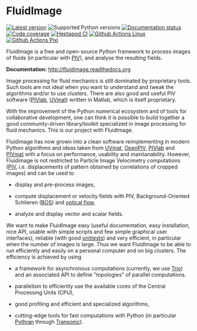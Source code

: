 # FluidImage

[![Latest version](https://img.shields.io/pypi/v/fluidimage.svg)](https://pypi.python.org/pypi/fluidimage/)
![Supported Python versions](https://img.shields.io/pypi/pyversions/fluidimage.svg)
[![Documentation status](https://readthedocs.org/projects/fluidimage/badge/?version=latest)](http://fluidimage.readthedocs.org)
[![Code coverage](https://codecov.io/gh/fluiddyn/fluidimage/branch/branch%2Fdefault/graph/badge.svg)](https://codecov.io/gh/fluiddyn/fluidimage/branch/branch%2Fdefault/)
[![Heptapod CI](https://foss.heptapod.net/fluiddyn/fluidimage/badges/branch/default/pipeline.svg)](https://foss.heptapod.net/fluiddyn/fluidimage/-/pipelines)
[![Github Actions Linux](https://github.com/fluiddyn/fluidimage/actions/workflows/ci-linux.yml/badge.svg?branch=branch/default)](https://github.com/fluiddyn/fluidimage/actions/workflows/ci-linux.yml)
[![Github Actions Pixi](https://github.com/fluiddyn/fluidimage/actions/workflows/ci-pixi.yml/badge.svg?branch=branch/default)](https://github.com/fluiddyn/fluidimage/actions/workflows/ci-pixi.yml)

<!-- start description -->

FluidImage is a free and open-source Python framework to process images of fluids (in
particular with [PIV]), and analyse the resulting fields.

**Documentation:** <http://fluidimage.readthedocs.org>

Image processing for fluid mechanics is still dominated by proprietary tools. Such tools
are not ideal when you want to understand and tweak the algorithms and/or to use
clusters. There are also good and useful PIV software ([PIVlab], [UVmat]) written in
Matlab, which is itself proprietary.

With the improvement of the Python numerical ecosystem and of tools for collaborative
development, one can think it is possible to build together a good community-driven
library/toolkit specialized in image processing for fluid mechanics. This is our project
with FluidImage.

Fluidimage has now grown into a clean software reimplementing in modern Python algorithms
and ideas taken from [UVmat], [OpenPIV], [PIVlab] and [PIVmat] with a focus on
performance, usability and maintanability. However, Fluidimage is not restricted to
Particle Image Velocimetry computations ([PIV], i.e. displacements of pattern obtained by
correlations of cropped images) and can be used to

- display and pre-process images,

- compute displacement or velocity fields with PIV, Background-Oriented Schlieren
  ([BOS](https://en.wikipedia.org/wiki/Background-oriented_schlieren_technique)) and
  [optical flow](https://en.wikipedia.org/wiki/Optical_flow),

- analyze and display vector and scalar fields.

We want to make FluidImage easy (useful documentation, easy installation, nice API,
usable with simple scripts and few simple graphical user interfaces), reliable (with good
[unittests](https://codecov.io/gh/fluiddyn/fluidimage/)) and very efficient, in
particular when the number of images is large. Thus we want FluidImage to be able to run
efficiently and easily on a personal computer and on big clusters. The efficiency is
achieved by using

- a framework for asynchronous computations (currently, we use
  [Trio](https://trio.readthedocs.io)) and an associated API to define "topologies" of
  parallel computations.

- parallelism to efficiently use the available cores of the Central Processing Units
  (CPU),

- good profiling and efficient and specialized algorithms,

- cutting-edge tools for fast computations with Python (in particular
  [Pythran](https://pythran.readthedocs.io) through
  [Transonic](https://transonic.readthedocs.io)).

[openpiv]: http://www.openpiv.net/
[piv]: https://en.wikipedia.org/wiki/Particle_image_velocimetry%20(PIV)
[pivlab]: https://pivlab.blogspot.com/p/what-is-pivlab.html
[pivmat]: http://www.fast.u-psud.fr/pivmat/
[uvmat]: http://servforge.legi.grenoble-inp.fr/projects/soft-uvmat/wiki/UvmatHelp
